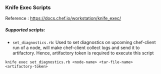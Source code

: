 ### Knife Exec Scripts

Reference : https://docs.chef.io/workstation/knife_exec/

##### Supported scripts:
* `set_diagnostics.rb`: Used to set diagnostics on upcoming chef-client run of a node, will make chef-client collect logs and send it to artifactory. Hence, artifactory token is required to execute this script
```
knife exec set_diagnostics.rb <node-name> <tar-file-name> <artifactory-token>
```
